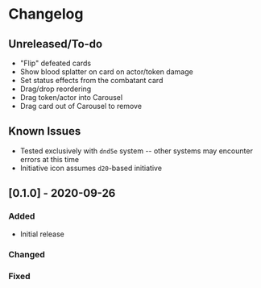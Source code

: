 # Changelog

## Unreleased/To-do
- "Flip" defeated cards
- Show blood splatter on card on actor/token damage
- Set status effects from the combatant card
- Drag/drop reordering
- Drag token/actor into Carousel
- Drag card out of Carousel to remove

## Known Issues
- Tested exclusively with `dnd5e` system -- other systems may encounter errors at this time
- Initiative icon assumes `d20`-based initiative

## [0.1.0] - 2020-09-26
### Added
- Initial release

### Changed
### Fixed